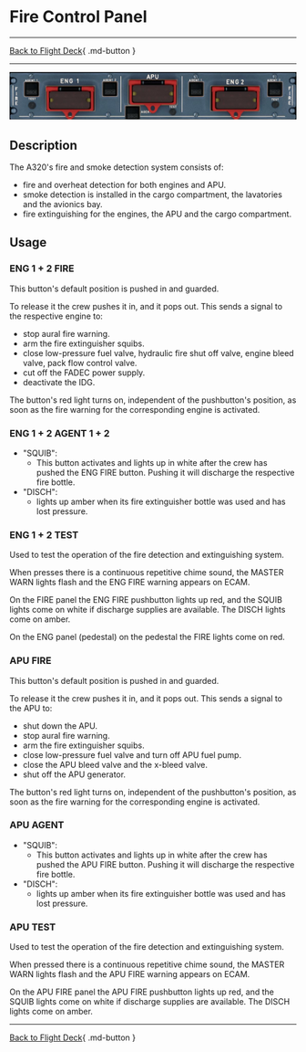 # Fire Control Panel

---

[Back to Flight Deck](../index.md){ .md-button }

---

![Fire Control Panel](../../../assets/a32nx-briefing/overhead-panel/Fire-Control-Panel.jpg "Fire Control Panel")

## Description

The A320's fire and smoke detection system consists of:

- fire and overheat detection for both engines and APU.
- smoke detection is installed in the cargo compartment, the lavatories and the avionics bay.
- fire extinguishing for the engines, the APU and the cargo compartment.

## Usage

### ENG 1 + 2 FIRE

This button's default position is pushed in and guarded.

To release it the crew pushes it in, and it pops out. This sends a signal
to the respective engine to:

- stop aural fire warning.
- arm the fire extinguisher squibs.
- close low-pressure fuel valve, hydraulic fire shut off valve, engine bleed valve, pack flow control valve.
- cut off the FADEC power supply.
- deactivate the IDG.

The button's red light turns on, independent of the pushbutton's position, as soon as the fire warning for the corresponding engine is activated.

### ENG 1 + 2 AGENT 1 + 2

- "SQUIB":
    - This button activates and lights up in white after the crew has pushed the ENG FIRE button. Pushing it will discharge the respective fire bottle.
- "DISCH":
    - lights up amber when its fire extinguisher bottle was used and has lost pressure.

### ENG 1 + 2 TEST

Used to test the operation of the fire detection and extinguishing system.

When presses there is a continuous repetitive chime sound, the MASTER WARN lights flash and the ENG FIRE warning appears on ECAM.

On the FIRE panel the ENG FIRE pushbutton lights up red, and the SQUIB lights come on white if discharge supplies are available. The DISCH lights come on amber.

On the ENG panel (pedestal) on the pedestal the FIRE lights come on red.

### APU FIRE

This button's default position is pushed in and guarded.

To release it the crew pushes it in, and it pops out. This sends a signal
to the APU to:

- shut down the APU.
- stop aural fire warning.
- arm the fire extinguisher squibs.
- close low-pressure fuel valve and turn off APU fuel pump.
- close the APU bleed valve and the x-bleed valve.
- shut off the APU generator.

The button's red light turns on, independent of the pushbutton's position, as soon as the fire warning for the corresponding engine is activated.

### APU AGENT

- "SQUIB":
    - This button activates and lights up in white after the crew has pushed the APU FIRE button. Pushing it will discharge the respective fire bottle.
- "DISCH":
    - lights up amber when its fire extinguisher bottle was used and has lost pressure.

### APU TEST

Used to test the operation of the fire detection and extinguishing system.

When pressed there is a continuous repetitive chime sound, the MASTER WARN lights flash and the APU FIRE warning appears on ECAM.

On the APU FIRE panel the APU FIRE pushbutton lights up red, and the SQUIB lights come on white if discharge supplies are available. The DISCH lights come on amber.

---

[Back to Flight Deck](../index.md){ .md-button }
